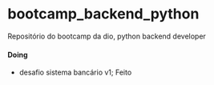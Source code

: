 # bootcamp_backend_python
Repositório do bootcamp da dio, python backend developer

#### Doing

- desafio sistema bancário v1; Feito

